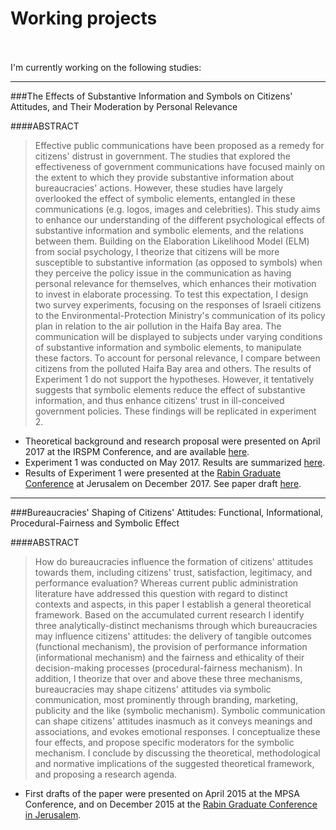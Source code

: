 # Working projects
<br><br>
I'm currently working on the following studies:


***  




###The Effects of Substantive Information and Symbols on Citizens' Attitudes, and Their Moderation by Personal Relevance  

####ABSTRACT
> Effective public communications have been proposed as a remedy for citizens' distrust in government. The studies that explored the effectiveness of government communications have focused mainly on the extent to which they provide substantive information about bureaucracies' actions. However, these studies have largely overlooked the effect of symbolic elements, entangled in these communications (e.g. logos, images and celebrities). This study aims to enhance our understanding of the different psychological effects of substantive information and symbolic elements, and the relations between them. Building on the Elaboration Likelihood Model (ELM) from social psychology, I theorize that citizens will be more susceptible to substantive information (as opposed to symbols) when they perceive the policy issue in the communication as having personal relevance for themselves, which enhances their motivation to invest in elaborate processing. To test this expectation, I design two survey experiments, focusing on the responses of Israeli citizens to the Environmental-Protection Ministry's communication of its policy plan in relation to the air pollution in the Haifa Bay area. The communication will be displayed to subjects under varying conditions of substantive information and symbolic elements, to manipulate these factors. To account for personal relevance, I compare between citizens from the polluted Haifa Bay area and others. The results of Experiment 1 do not support the hypotheses. However, it tentatively suggests that symbolic elements reduce the effect of substantive information, and thus enhance citizens' trust in ill-conceived government policies. These findings will be replicated in experiment 2.  

* Theoretical background and research proposal were presented on April 2017 at the IRSPM Conference, and are available [here](https://irspm2017.exordo.com/files/papers/103/final_draft/Saar_Alon-Barkat_IRSPM_2017__14.4.2017_.pdf). 
* Experiment 1 was conducted on May 2017. Results are summarized [here](https://rpubs.com/saaralonbarkat/292982).
* Results of Experiment 1 were presented at the [Rabin Graduate Conference](http://gradcon.huji.ac.il/) at Jerusalem on December 2017. See paper draft [here](https://github.com/saaralonbarkat/personal-site/raw/master/Saar%20Alon-Barkat_gradconf%202017.pdf). 



***



###Bureaucracies' Shaping of Citizens' Attitudes: Functional, Informational, Procedural-Fairness and Symbolic Effect  

####ABSTRACT
> How do bureaucracies influence the formation of citizens' attitudes towards them, including citizens' trust, satisfaction, legitimacy, and performance evaluation? Whereas current public administration literature have addressed this question with regard to distinct contexts and aspects, in this paper I establish a general theoretical framework. Based on the accumulated current research I identify three analytically-distinct mechanisms through which bureaucracies may influence citizens' attitudes: the delivery of tangible outcomes (functional mechanism), the provision of performance information (informational mechanism) and the fairness and ethicality of their decision-making processes (procedural-fairness mechanism). In addition, I theorize that over and above these three mechanisms, bureaucracies may shape citizens' attitudes via symbolic communication, most prominently through branding, marketing, publicity and the like (symbolic mechanism). Symbolic communication can shape citizens' attitudes inasmuch as it conveys meanings and associations, and evokes emotional responses. I conceptualize these four effects, and propose specific moderators for the symbolic mechanism. I conclude by discussing the theoretical, methodological and normative implications of the suggested theoretical framework, and proposing a research agenda.

* First drafts of the paper were presented on April 2015 at the MPSA Conference, and on December 2015 at the [Rabin Graduate Conference in Jerusalem](https://www.researchgate.net/publication/287196202_Bureaucracies%27_Shaping_of_Citizens%27_Attitudes_Functional_Informational_Procedural-Fairness_and_Symbolic_Mechanisms).  


